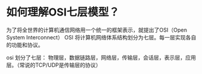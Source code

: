 # 如何理解OSI七层模型？
为了将全世界的计算机通信网络用一个统一的框架表示，就提出了OSI（Open System Interconnect）
OSI 将计算机网络体系结构划分为七层。每一层实现各自的功能和协议。

osi 划分了七层：
物理层，数据链路层，网络层，传输层，会话层，表示层，应用层。（常说的TCP/UDP是传输层的协议）
